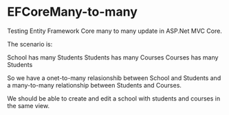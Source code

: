 # EFCoreMany-to-many
Testing Entity Framework Core many to many update in ASP.Net MVC Core.

The scenario is:

School has many Students
Students has many Courses
Courses has many Students

So we have a onet-to-many relasionshib between School and Students and a many-to-many relationship between Students and Courses.

We should be able to create and edit a school with students and courses in the same view.
